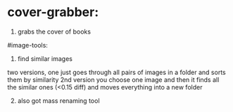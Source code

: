 # cover-grabber:
  1. grabs the cover of books

#image-tools: 
  1. find similar images
  
  two versions, one just goes through all pairs of images in a folder and sorts them by similarity
  2nd version you choose one image and then it finds all the similar ones (<0.15 diff) and moves everything into a new folder
  
  2. also got mass renaming tool 